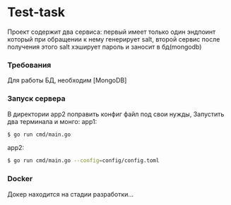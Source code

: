 # Test-task
Проект содержит два сервиса: первый имеет только один эндпоинт который при обращении к нему генерирует salt, второй сервис после получения этого salt хэширует пароль и заносит в бд(mongodb)

### Требования
Для работы БД, необходим [MongoDB]

### Запуск сервера
В директории app2 поправить конфиг файл под свои нужды,
Запустить два терминала и монго:
app1: 
```sh
$ go run cmd/main.go
```
app2: 
```sh
$ go run cmd/main.go --config=config/config.toml
```
### Docker
Докер находится на стадии разработки...